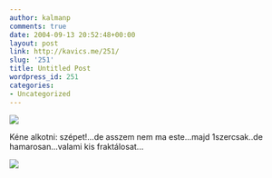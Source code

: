 ```yaml
---
author: kalmanp
comments: true
date: 2004-09-13 20:52:48+00:00
layout: post
link: http://kavics.me/251/
slug: '251'
title: Untitled Post
wordpress_id: 251
categories:
- Uncategorized
---
```


![](http://kavics.freeblog.hu/Files/fractal-butterfly.jpg)




Kéne alkotni: szépet!...de asszem nem ma este...majd 1szercsak..de hamarosan...valami kis fraktálosat...




![](http://kavics.freeblog.hu/Files/factb.JPG)
